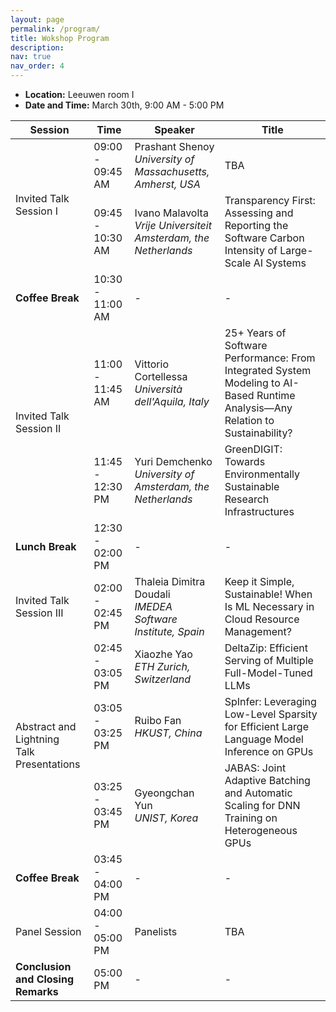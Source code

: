 ```yaml
---
layout: page
permalink: /program/
title: Wokshop Program
description: 
nav: true
nav_order: 4
---
```


<!-- ## Workshop Program -->
- **Location:** Leeuwen room I
- **Date and Time:** March 30th, 9:00 AM - 5:00 PM

<table class="table table-bordered table-sm table-responsive" data-toggle="table">
  <thead>
    <tr>
      <th>Session</th>
      <th>Time</th>
      <th>Speaker</th>
      <th>Title</th>
    </tr>
  </thead>
  <tbody>
    <tr>
      <td rowspan="2">Invited Talk <br> Session I</td>
      <td>09:00 - 09:45 AM</td>
      <td>Prashant Shenoy<br>
        <i>University of Massachusetts, Amherst, USA</i>
      </td>
      <td>TBA</td>
    </tr>
    <tr>
      <td>09:45 - 10:30 AM</td>
      <td>Ivano Malavolta<br>
        <i>Vrije Universiteit Amsterdam, the Netherlands</i>
      </td>
      <td>Transparency First: Assessing and Reporting the Software Carbon Intensity of Large-Scale AI Systems</td>
    </tr>
    <tr>
      <td><strong>Coffee Break</strong></td>
      <td>10:30 - 11:00 AM</td>
      <td>-</td>
      <td>-</td>
    </tr>
    <tr>
      <td rowspan="2">Invited Talk <br>Session II</td>
      <td>11:00  - 11:45 AM</td>
      <td>Vittorio Cortellessa<br>
        <i>Università dell'Aquila, Italy</i>
      </td>
      <td>25+ Years of Software Performance: From Integrated System Modeling to AI-Based Runtime Analysis—Any Relation to Sustainability?</td>
    </tr>
    <tr>
      <td>11:45 - 12:30 PM</td>
      <td>Yuri Demchenko<br>
        <i>University of Amsterdam, the Netherlands</i>
      </td>
      <td>GreenDIGIT: Towards Environmentally Sustainable Research Infrastructures</td>
    </tr>
    <tr>
      <td><strong>Lunch Break</strong></td>
      <td>12:30 - 02:00 PM</td>
      <td>-</td>
      <td>-</td>
    </tr>
    <tr>
      <td>Invited Talk <br>Session III</td>
      <td>02:00 - 02:45 PM</td>
      <td>Thaleia Dimitra Doudali<br>
        <i>IMEDEA Software Institute, Spain</i>
      </td>
      <td>Keep it Simple, Sustainable! When Is ML Necessary in Cloud Resource Management?</td>
    </tr>
    <tr>
      <td rowspan="3">Abstract and Lightning <br> Talk Presentations</td>
      <td>02:45 - 03:05 PM</td>
      <td>Xiaozhe Yao<br>
        <i>ETH Zurich, Switzerland</i>
      </td>
      <td>DeltaZip: Efficient Serving of Multiple Full-Model-Tuned LLMs</td>
    </tr>
    <tr>
      <td>03:05 - 03:25 PM</td>
      <td>Ruibo Fan<br>
        <i>HKUST, China	</i>
      </td>
      <td>SpInfer: Leveraging Low-Level Sparsity for Efficient Large Language Model Inference on GPUs</td>
    </tr>
    <tr>
      <td>03:25 - 03:45 PM</td>
      <td>Gyeongchan Yun<br>
        <i>UNIST, Korea	</i>
      </td>
      <td>JABAS: Joint Adaptive Batching and Automatic Scaling for DNN Training on Heterogeneous GPUs</td>
    </tr>
    <tr>
      <td><strong>Coffee Break</strong></td>
      <td>03:45 - 04:00 PM</td>
      <td>-</td>
      <td>-</td>
    </tr>
    <tr>
      <td>Panel Session</td>
      <td>04:00 - 05:00 PM</td>
      <td>Panelists</td>
      <td>TBA</td>
    </tr>
    <tr>
      <td><strong>Conclusion and Closing Remarks</strong></td>
      <td>05:00 PM</td>
      <td>-</td>
      <td>-</td>
    </tr>
  </tbody>
</table>

